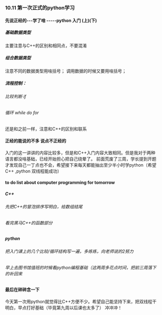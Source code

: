 ### 10.11 第一次正式的python学习

#### 先说正经的---学了啥 -----python 入门 (上)(下)

##### 基础数据类型
主要注意与C++的区别和相同点，不要混淆

##### 组合数据类型
注意不同的数据类型用啥括号；
调用数据的时候又要用啥括号；

##### 流程控制：

###### 比较判断 if

###### 循环  while do        for

还是和之前一样，注意和C++的区别和联系

#### 正经的能说的不多 说点不正经的
入门的这一讲讲的内容比较多，但是和C++入门内容大致相同。但是我对于两种语言都没啥基础，已经开始担心把自己绕晕了。
前面荒废了三周，学长提到开题才发现自己一丁点也不会，希望接下来每天都能抽出至少半小时学python（希望C++ ,python 双线程能成功）

#### to do list about computer programming for tomorrow

#####  C++
###### 先把C++的冒泡排序写明白，给数组结尾
###### 看完黑马C++的函数部分

#####  python
###### 把入门课上的几个比较/循环结构写一遍，多练练，向老师说的2努力
###### 早上去图书馆值班的时候看python编程基础（这两周多花点时间，把前三周落下的补回来


#### 最后在碎碎念一下
今天第一次用python就觉得比C++方便不少。希望自己能坚持下来，把双线程干明白，早点打好基础（毕竟第九周以后课也太多了）
冲冲冲！

